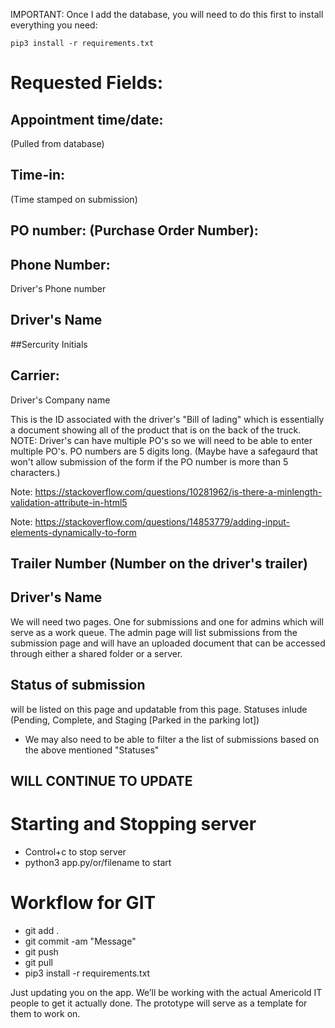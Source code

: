 IMPORTANT: Once I add the database, you will need to do this first to install everything you need:

`pip3 install -r requirements.txt`


# Requested Fields:

## Appointment time/date:

(Pulled from database)

## Time-in:

(Time stamped on submission)

## PO number: (Purchase Order Number):

## Phone Number:

Driver's Phone number

## Driver's Name

##Sercurity Initials

## Carrier:

Driver's Company name

This is the ID associated with the driver's "Bill of lading" which is essentially a document showing all of the product that is on the back of the truck. NOTE: Driver's can have multiple PO's so we will need to be able to enter multiple PO's. PO numbers are 5 digits long. (Maybe have a safegaurd that won't allow submission of the form if the PO number is more than 5 characters.)

Note: https://stackoverflow.com/questions/10281962/is-there-a-minlength-validation-attribute-in-html5

Note: https://stackoverflow.com/questions/14853779/adding-input-elements-dynamically-to-form

## Trailer Number (Number on the driver's trailer)

## Driver's Name

We will need two pages. One for submissions and one for admins which will serve as a work queue. The admin page will list submissions from the submission page and will have an uploaded document that can be accessed through either a shared folder or a server.

## Status of submission 

will be listed on this page and updatable from this page. Statuses inlude (Pending, Complete, and Staging [Parked in the parking lot])
- We may also need to be able to filter a the list of submissions based on the above mentioned "Statuses"

## WILL CONTINUE TO UPDATE

# Starting and Stopping server
- Control+c to stop server
- python3 app.py/or/filename to start

# Workflow for GIT
- git add .
- git commit -am "Message"
- git push 
- git pull
- pip3 install -r requirements.txt

Just updating you on the app. We’ll be working with the actual Americold IT people to get it actually done. The prototype will serve as a template for them to work on.